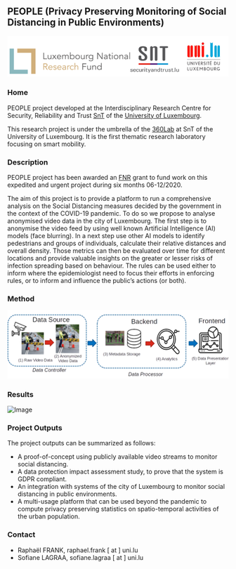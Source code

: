 ## PEOPLE (Privacy Preserving Monitoring of Social Distancing in Public Environments)

![Image](figures/logo.svg)

### Home

PEOPLE project developed at the Interdisciplinary Research Centre for Security, Reliability and Trust [SnT](https://wwwen.uni.lu/snt) of the [University of Luxembourg](https://wwwen.uni.lu/).

This research project is under the umbrella of the [360Lab](https://360lab.uni.lu/) at SnT of the University of Luxembourg. It is the first thematic research laboratory focusing on smart mobility.

### Description

PEOPLE project has been awarded an [FNR](https://www.fnr.lu/research-luxembourg-results-fnr-covid-19-call/) grant to fund work on this expedited and urgent project during six months 06-12/2020.

The aim of this project is to provide a platform to run a comprehensive analysis on the Social Distancing measures decided by the government in the context of the COVID-19 pandemic. To do so we propose to analyse anonymised video data in the city of Luxembourg. The first step is to anonymise the video feed by using well known Artificial Intelligence (AI) models (face blurring). In a next step  use other AI models to identify pedestrians and groups of individuals, calculate their relative distances and overall density. Those metrics can then be evaluated over time for different locations and provide valuable insights on the greater or lesser risks of infection spreading based on behaviour. The rules can be used either to inform where the epidemiologist need to focus their efforts in enforcing rules, or to inform and influence the public’s actions (or both).

### Method

![Image](figures/pipline.png)

### Results

![Image](people.gif)


### Project Outputs

The project outputs can be summarized as follows:
* A proof-of-concept using publicly available video streams to monitor social distancing.
* A data protection impact assessment study, to prove that the system is GDPR compliant. 
* An integration with systems of the city of Luxembourg to monitor social distancing in public environments.
* A multi-usage platform that can be used beyond the pandemic to compute privacy preserving statistics on spatio-temporal activities of the urban population.

### Contact

* Raphaël FRANK, raphael.frank [ at ] uni.lu
* Sofiane LAGRAA, sofiane.lagraa [ at ] uni.lu
